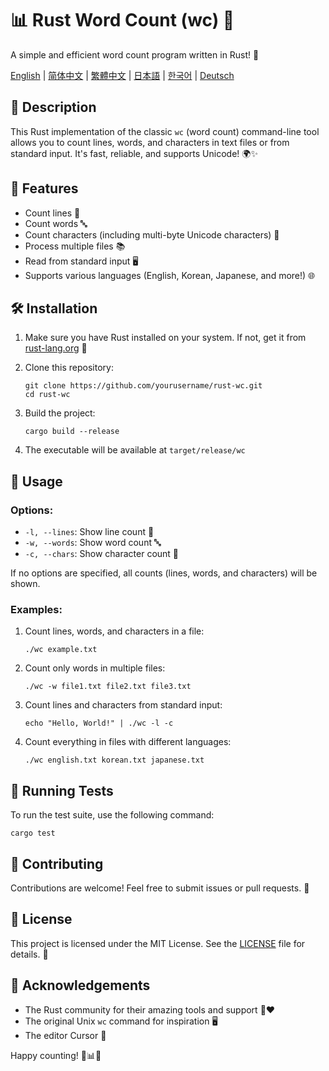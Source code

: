 # 📊 Rust Word Count (wc) 🦀

A simple and efficient word count program written in Rust! 🚀

[English](README.md) | [简体中文](docs/README-zh-CN.md) | [繁體中文](docs/README-zh-TW.md) | [日本語](docs/README-ja-JP.md) | [한국어](docs/README-ko-KR.md) | [Deutsch](docs/README-de-DE.md)

## 📝 Description

This Rust implementation of the classic `wc` (word count) command-line tool allows you to count lines, words, and characters in text files or from standard input. It's fast, reliable, and supports Unicode! 🌍✨

## 🎯 Features

- Count lines 📏
- Count words 🔤
- Count characters (including multi-byte Unicode characters) 🔡
- Process multiple files 📚
- Read from standard input 🖥️
- Supports various languages (English, Korean, Japanese, and more!) 🌐

## 🛠️ Installation

1. Make sure you have Rust installed on your system. If not, get it from [rust-lang.org](https://www.rust-lang.org/tools/install) 🦀

2. Clone this repository:
   ```
   git clone https://github.com/yourusername/rust-wc.git
   cd rust-wc
   ```

3. Build the project:
   ```
   cargo build --release
   ```

4. The executable will be available at `target/release/wc`

## 🚀 Usage

### Options:

- `-l, --lines`: Show line count 📏
- `-w, --words`: Show word count 🔤
- `-c, --chars`: Show character count 🔡

If no options are specified, all counts (lines, words, and characters) will be shown.

### Examples:

1. Count lines, words, and characters in a file:
   ```
   ./wc example.txt
   ```

2. Count only words in multiple files:
   ```
   ./wc -w file1.txt file2.txt file3.txt
   ```

3. Count lines and characters from standard input:
   ```
   echo "Hello, World!" | ./wc -l -c
   ```

4. Count everything in files with different languages:
   ```
   ./wc english.txt korean.txt japanese.txt
   ```

## 🧪 Running Tests

To run the test suite, use the following command:
```
cargo test
```

## 🤝 Contributing

Contributions are welcome! Feel free to submit issues or pull requests. 🎉

## 📜 License

This project is licensed under the MIT License. See the [LICENSE](LICENSE) file for details. 📄

## 🙏 Acknowledgements

- The Rust community for their amazing tools and support 🦀❤️
- The original Unix `wc` command for inspiration 🖥️
- The editor Cursor 🤖

Happy counting! 🎉📊🚀